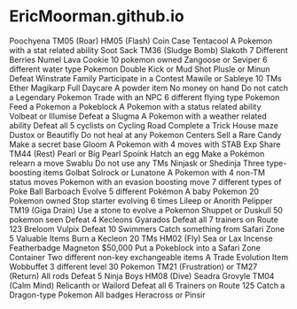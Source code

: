 # EricMoorman.github.io

Poochyena
TM05 (Roar)
HM05 (Flash)
Coin Case
Tentacool
A Pokemon with a stat related ability
Soot Sack
TM36 (Sludge Bomb)
Slakoth
7 Different Berries
Numel
Lava Cookie
10 pokemon owned
Zangoose or Seviper
6 different water type Pokemon
Double Kick or Mud Shot
Plusle or Minun
Defeat Winstrate Family
Participate in a Contest
Mawile or Sableye
10 TMs
Ether
Magikarp
Full Daycare
A powder item
No money on hand
Do not catch a Legendary Pokemon
Trade with an NPC
6 different flying type Pokemon
Feed a Pokemon a Pokeblock
A Pokemon with a status related ability
Volbeat or Illumise
Defeat a Slugma
A Pokemon with a weather related ability
Defeat all 5 cyclists on Cycling Road
Complete a Trick House maze
Dustox or Beautifly
Do not heal at any Pokemon Centers
Sell a Rare Candy
Make a secret base
Gloom
A Pokemon with 4 moves with STAB
Exp Share
TM44 (Rest)
Pearl or Big Pearl
Spoink
Hatch an egg
Make a Pokémon relearn a move
Swablu
Do not use any TMs
Ninjask or Shedinja
Three type-boosting items
Golbat
Solrock or Lunatone
A Pokemon with 4 non-TM status moves
Pokemon with an evasion boosting move
7 different types of Poke Ball
Barboach
Evolve 5 different Pokémon
A baby Pokemon
20 Pokemon owned
Stop starter evolving 6 times
Lileep or Anorith
Pelipper
TM19 (Giga Drain)
Use a stone to evolve a Pokemon
Shuppet or Duskull
50 pokemon seen
Defeat 4 Kecleons
Gyarados
Defeat all 7 trainers on Route 123
Breloom
Vulpix
Defeat 10 Swimmers
Catch something from Safari Zone
5 Valuable Items
Burn a Kecleon
20 TMs
HM02 (Fly)
Sea or Lax Incense
Featherbadge
Magneton
$50,000
Put a Pokeblock into a Safari Zone Container
Two different non-key exchangeable items
A Trade Evolution Item
Wobbuffet
3 different level 30 Pokemon
TM21 (Frustration) or TM27 (Return)
All rods
Defeat 5 Ninja Boys
HM08 (Dive)
Seadra
Grovyle
TM04 (Calm Mind)
Relicanth or Wailord
Defeat all 6 Trainers on Route 125
Catch a Dragon-type Pokemon
All badges
Heracross or Pinsir
